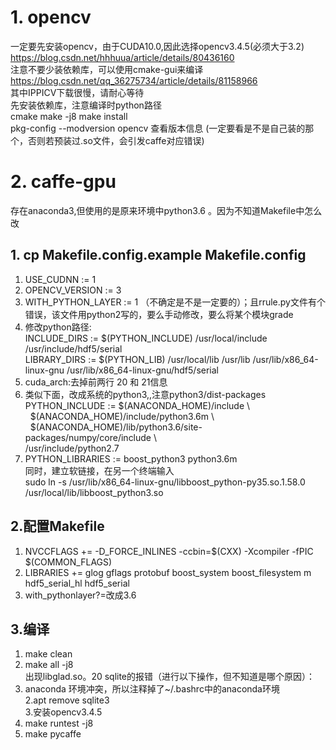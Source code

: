 # 1.  opencv
一定要先安装opencv，由于CUDA10.0,因此选择opencv3.4.5(必须大于3.2) <br>
https://blog.csdn.net/hhhuua/article/details/80436160 <br>
注意不要少装依赖库，可以使用cmake-gui来编译  https://blog.csdn.net/qq_36275734/article/details/81158966  <br>
其中IPPICV下载很慢，请耐心等待 <br>
先安装依赖库，注意编译时python路径<br>
cmake
make -j8
make install <br>
pkg-config --modversion opencv 查看版本信息 (一定要看是不是自己装的那个，否则若预装过.so文件，会引发caffe对应错误)

# 2. caffe-gpu
存在anaconda3,但使用的是原来环境中python3.6 。因为不知道Makefile中怎么改<br>
## 1. cp Makefile.config.example Makefile.config
1. USE_CUDNN := 1 <br>
2. OPENCV_VERSION := 3  <br>
3. WITH_PYTHON_LAYER := 1 （不确定是不是一定要的）；且rrule.py文件有个错误，该文件用python2写的，要么手动修改，要么将某个模块grade <br>
4. 修改python路径: <br>
INCLUDE_DIRS := $(PYTHON_INCLUDE) /usr/local/include /usr/include/hdf5/serial <br>
LIBRARY_DIRS := $(PYTHON_LIB) /usr/local/lib /usr/lib /usr/lib/x86_64-linux-gnu /usr/lib/x86_64-linux-gnu/hdf5/serial <br>
5. cuda_arch:去掉前两行 20 和 21信息 <br>
6. 类似下面，改成系统的python3,,注意python3/dist-packages <br>
  PYTHON_INCLUDE := $(ANACONDA_HOME)/include \ <br>
  $(ANACONDA_HOME)/include/python3.6m \ <br>
  $(ANACONDA_HOME)/lib/python3.6/site-packages/numpy/core/include \ <br>
                  /usr/include/python2.7  <br>
7. PYTHON_LIBRARIES := boost_python3 python3.6m <br>
同时，建立软链接，在另一个终端输入 <br>
sudo ln -s /usr/lib/x86_64-linux-gnu/libboost_python-py35.so.1.58.0 /usr/local/lib/libboost_python3.so <br>
## 2.配置Makefile
1. NVCCFLAGS += -D_FORCE_INLINES -ccbin=$(CXX) -Xcompiler -fPIC $(COMMON_FLAGS) <br>
2. LIBRARIES += glog gflags protobuf boost_system boost_filesystem m hdf5_serial_hl hdf5_serial  
3. with_pythonlayer?=改成3.6

## 3.编译
1. make clean <br>
2. make all -j8 <br>
出现libglad.so。20  sqlite的报错（进行以下操作，但不知道是哪个原因）：<br>
  1. anaconda 环境冲突，所以注释掉了~/.bashrc中的anaconda环境 <br>
  2.apt remove sqlite3 <br>
  3.安装opencv3.4.5 <br>
3. make runtest -j8 <br>
4. make pycaffe

